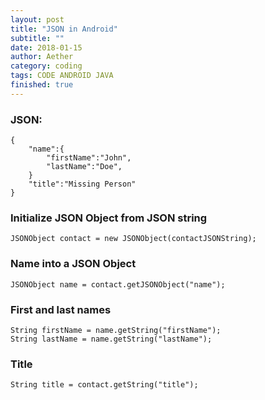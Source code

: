```yaml
---
layout: post
title: "JSON in Android"
subtitle: ""
date: 2018-01-15
author: Aether
category: coding
tags: CODE ANDROID JAVA
finished: true
---
```



### JSON:

    {
        "name":{
            "firstName":"John",
            "lastName":"Doe",
        }
        "title":"Missing Person"
    }

### Initialize JSON Object from JSON string

    JSONObject contact = new JSONObject(contactJSONString);
    
### Name into a JSON Object

    JSONObject name = contact.getJSONObject("name");
    
### First and last names

    String firstName = name.getString("firstName");
    String lastName = name.getString("lastName");
    
### Title

    String title = contact.getString("title");
    
